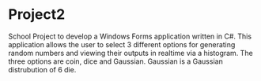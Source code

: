 # Project2
School Project to develop a Windows Forms application written in C#. This application allows the user to select 3 different options for generating random numbers and viewing their outputs in realtime via a histogram. The three options are coin, dice and Gaussian. Gaussian is a Gaussian distrubution of 6 die.
